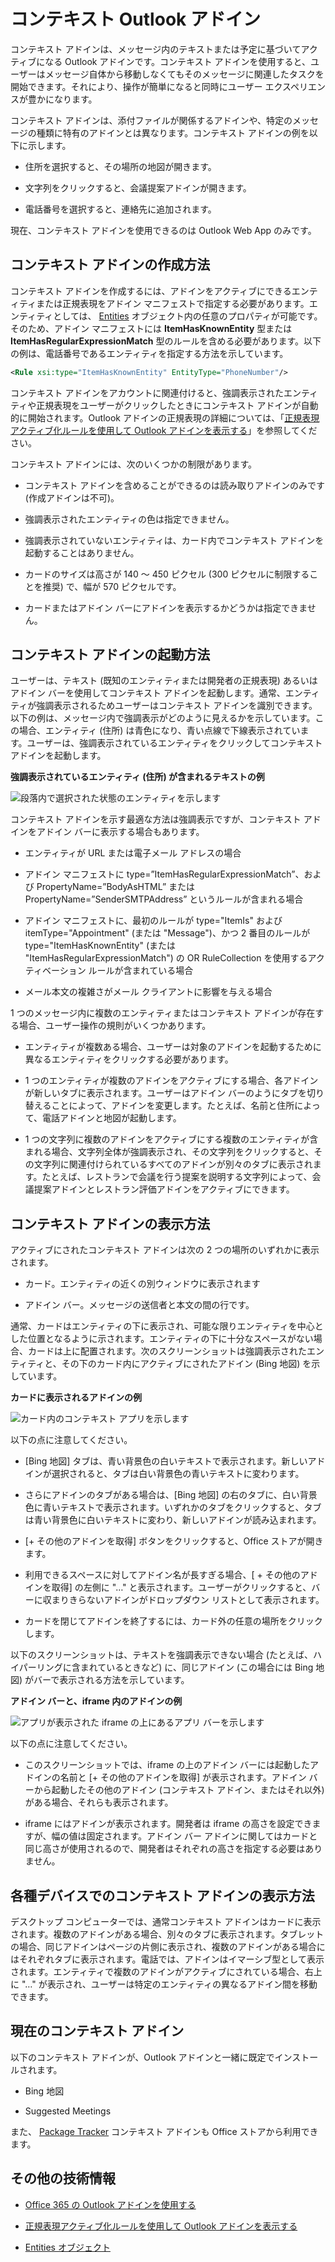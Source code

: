 
# <a name="contextual-outlook-add-ins"></a>コンテキスト Outlook アドイン

コンテキスト アドインは、メッセージ内のテキストまたは予定に基づいてアクティブになる Outlook アドインです。コンテキスト アドインを使用すると、ユーザーはメッセージ自体から移動しなくてもそのメッセージに関連したタスクを開始できます。それにより、操作が簡単になると同時にユーザー エクスペリエンスが豊かになります。

コンテキスト アドインは、添付ファイルが関係するアドインや、特定のメッセージの種類に特有のアドインとは異なります。コンテキスト アドインの例を以下に示します。


- 住所を選択すると、その場所の地図が開きます。
    
- 文字列をクリックすると、会議提案アドインが開きます。
    
- 電話番号を選択すると、連絡先に追加されます。
    
現在、コンテキスト アドインを使用できるのは Outlook Web App のみです。

## <a name="how-to-make-a-contextual-add-in"></a>コンテキスト アドインの作成方法

コンテキスト アドインを作成するには、アドインをアクティブにできるエンティティまたは正規表現をアドイン マニフェストで指定する必要があります。エンティティとしては、 [Entities](../../reference/outlook/simple-types.md) オブジェクト内の任意のプロパティが可能です。そのため、アドイン マニフェストには **ItemHasKnownEntity** 型または **ItemHasRegularExpressionMatch** 型のルールを含める必要があります。以下の例は、電話番号であるエンティティを指定する方法を示しています。


```XML
<Rule xsi:type="ItemHasKnownEntity" EntityType="PhoneNumber"/>

```

コンテキスト アドインをアカウントに関連付けると、強調表示されたエンティティや正規表現をユーザーがクリックしたときにコンテキスト アドインが自動的に開始されます。Outlook アドインの正規表現の詳細については、「[正規表現アクティブ化ルールを使用して Outlook アドインを表示する](../outlook/use-regular-expressions-to-show-an-outlook-add-in.md)」を参照してください。

コンテキスト アドインには、次のいくつかの制限があります。


- コンテキスト アドインを含めることができるのは読み取りアドインのみです (作成アドインは不可)。
    
- 強調表示されたエンティティの色は指定できません。
    
- 強調表示されていないエンティティは、カード内でコンテキスト アドインを起動することはありません。
    
- カードのサイズは高さが 140 ～ 450 ピクセル (300 ピクセルに制限することを推奨) で、幅が 570 ピクセルです。
    
- カードまたはアドイン バーにアドインを表示するかどうかは指定できません。
    

## <a name="how-to-launch-a-contextual-add-in"></a>コンテキスト アドインの起動方法

ユーザーは、テキスト (既知のエンティティまたは開発者の正規表現) あるいはアドイン バーを使用してコンテキスト アドインを起動します。通常、エンティティが強調表示されるためユーザーはコンテキスト アドインを識別できます。以下の例は、メッセージ内で強調表示がどのように見えるかを示しています。この場合、エンティティ (住所) は青色になり、青い点線で下線表示されています。ユーザーは、強調表示されているエンティティをクリックしてコンテキスト アドインを起動します。 


**強調表示されているエンティティ (住所) が含まれるテキストの例**

![段落内で選択された状態のエンティティを示します](../../images/828175bb-4579-4454-abbd-1987fffe5052.jpg)

コンテキスト アドインを示す最適な方法は強調表示ですが、コンテキスト アドインをアドイン バーに表示する場合もあります。

- エンティティが URL または電子メール アドレスの場合
    
- アドイン マニフェストに type=”ItemHasRegularExpressionMatch”、および PropertyName=”BodyAsHTML” または PropertyName=”SenderSMTPAddress” というルールが含まれる場合
    
- アドイン マニフェストに、最初のルールが type="ItemIs" および itemType="Appointment" (または "Message")、かつ 2 番目のルールが type="ItemHasKnownEntity" (または "ItemHasRegularExpressionMatch") の OR RuleCollection を使用するアクティベーション ルールが含まれている場合
    
- メール本文の複雑さがメール クライアントに影響を与える場合
    
1 つのメッセージ内に複数のエンティティまたはコンテキスト アドインが存在する場合、ユーザー操作の規則がいくつかあります。



- エンティティが複数ある場合、ユーザーは対象のアドインを起動するために異なるエンティティをクリックする必要があります。
    
- 1 つのエンティティが複数のアドインをアクティブにする場合、各アドインが新しいタブに表示されます。ユーザーはアドイン バーのようにタブを切り替えることによって、アドインを変更します。たとえば、名前と住所によって、電話アドインと地図が起動します。
    
- 1 つの文字列に複数のアドインをアクティブにする複数のエンティティが含まれる場合、文字列全体が強調表示され、その文字列をクリックすると、その文字列に関連付けられているすべてのアドインが別々のタブに表示されます。たとえば、レストランで会議を行う提案を説明する文字列によって、会議提案アドインとレストラン評価アドインをアクティブにできます。
    

## <a name="how-a-contextual-add-in-displays"></a>コンテキスト アドインの表示方法

アクティブにされたコンテキスト アドインは次の 2 つの場所のいずれかに表示されます。


- カード。エンティティの近くの別ウィンドウに表示されます
    
- アドイン バー。メッセージの送信者と本文の間の行です。
    
通常、カードはエンティティの下に表示され、可能な限りエンティティを中心とした位置となるように示されます。エンティティの下に十分なスペースがない場合、カードは上に配置されます。次のスクリーンショットは強調表示されたエンティティと、その下のカード内にアクティブにされたアドイン (Bing 地図) を示しています。


**カードに表示されるアドインの例**

![カード内のコンテキスト アプリを示します](../../images/59bcabc2-7cb0-4b9b-bb9f-06089dca9c31.png)

以下の点に注意してください。

- [Bing 地図] タブは、青い背景色の白いテキストで表示されます。新しいアドインが選択されると、タブは白い背景色の青いテキストに変わります。
    
- さらにアドインのタブがある場合は、[Bing 地図] の右のタブに、白い背景色に青いテキストで表示されます。いずれかのタブをクリックすると、タブは青い背景色に白いテキストに変わり、新しいアドインが読み込まれます。
    
- [+ その他のアドインを取得] ボタンをクリックすると、Office ストアが開きます。
    
- 利用できるスペースに対してアドイン名が長すぎる場合、[ + その他のアドインを取得] の左側に "…" と表示されます。ユーザーがクリックすると、バーに収まりきらないアドインがドロップダウン リストとして表示されます。
    
- カードを閉じてアドインを終了するには、カード外の任意の場所をクリックします。
    
以下のスクリーンショットは、テキストを強調表示できない場合 (たとえば、ハイパーリングに含まれているときなど) に、同じアドイン (この場合には Bing 地図) がバーで表示される方法を示しています。


**アドイン バーと、iframe 内のアドインの例**

![アプリが表示された iframe の上にあるアプリ バーを示します](../../images/4adce8d2-6957-4d80-b365-7a36dc3cef11.jpg)

以下の点に注意してください。

- このスクリーンショットでは、iframe の上のアドイン バーには起動したアドインの名前と [+ その他のアドインを取得] が表示されます。アドイン バーから起動したその他のアドイン (コンテキスト アドイン、またはそれ以外) がある場合、それらも表示されます。
    
- iframe にはアドインが表示されます。開発者は iframe の高さを設定できますが、幅の値は固定されます。アドイン バー アドインに関してはカードと同じ高さが使用されるので、開発者はそれぞれの高さを指定する必要はありません。
    

## <a name="how-contextual-add-ins-appear-on-different-devices"></a>各種デバイスでのコンテキスト アドインの表示方法

デスクトップ コンピューターでは、通常コンテキスト アドインはカードに表示されます。複数のアドインがある場合、別々のタブに表示されます。タブレットの場合、同じアドインはページの片側に表示され、複数のアドインがある場合にはそれぞれタブに表示されます。電話では、アドインはイマーシブ型として表示されます。エンティティで複数のアドインがアクティブにされている場合、右上に "…" が表示され、ユーザーは特定のエンティティの異なるアドイン間を移動できます。


## <a name="current-contextual-add-ins"></a>現在のコンテキスト アドイン

以下のコンテキスト アドインが、Outlook アドインと一緒に既定でインストールされます。


- Bing 地図 
    
- Suggested Meetings
    
また、 [Package Tracker](https://store.office.com/package-tracker-WA104162083.aspx?assetid=WA104162083.aspx) コンテキスト アドインも Office ストアから利用できます。


## <a name="additional-resources"></a>その他の技術情報



- [Office 365 の Outlook アドインを使用する](https://dev.outlook.com/MailAppsGettingStarted/GetStarted.aspx)
    
- [正規表現アクティブ化ルールを使用して Outlook アドインを表示する](../outlook/use-regular-expressions-to-show-an-outlook-add-in.md)

- [Entities オブジェクト](../../reference/outlook/simple-types.md)
    
